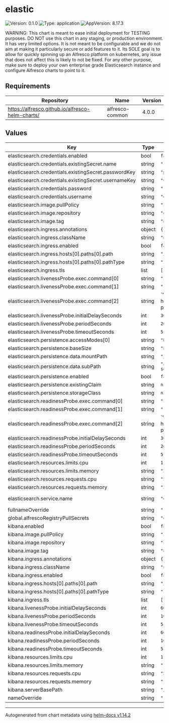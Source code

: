# elastic

![Version: 0.1.0](https://img.shields.io/badge/Version-0.1.0-informational?style=flat-square) ![Type: application](https://img.shields.io/badge/Type-application-informational?style=flat-square) ![AppVersion: 8.17.3](https://img.shields.io/badge/AppVersion-8.17.3-informational?style=flat-square)

WARNING: This chart is meant to ease initial deployment for TESTING purposes.
DO NOT use this chart in any staging, or production environment. It has very
limited options. It is not meant to be configurable and we do not aim at
making it particularly secure or add features to it. Its SOLE goal is to allow
for quickly spinning up an Alfresco platform on kubernetes, any issue that
does not affect this is likely to not be fixed. For any other purpose, make
sure to deploy your own enterprise grade Elasticsearch instance and configure
Alfresco charts to point to it.

## Requirements

| Repository | Name | Version |
|------------|------|---------|
| https://alfresco.github.io/alfresco-helm-charts/ | alfresco-common | 4.0.0 |

## Values

| Key | Type | Default | Description |
|-----|------|---------|-------------|
| elasticsearch.credentials.enabled | bool | `false` |  |
| elasticsearch.credentials.existingSecret.name | string | `""` |  |
| elasticsearch.credentials.existingSecret.passwordKey | string | `"password"` |  |
| elasticsearch.credentials.existingSecret.usernameKey | string | `"username"` |  |
| elasticsearch.credentials.password | string | `""` |  |
| elasticsearch.credentials.username | string | `"elastic"` |  |
| elasticsearch.image.pullPolicy | string | `"IfNotPresent"` |  |
| elasticsearch.image.repository | string | `"elasticsearch"` |  |
| elasticsearch.image.tag | string | `"8.17.3"` |  |
| elasticsearch.ingress.annotations | object | `{}` |  |
| elasticsearch.ingress.className | string | `"nginx"` |  |
| elasticsearch.ingress.enabled | bool | `false` |  |
| elasticsearch.ingress.hosts[0].paths[0].path | string | `"/elasticsearch"` |  |
| elasticsearch.ingress.hosts[0].paths[0].pathType | string | `"ImplementationSpecific"` |  |
| elasticsearch.ingress.tls | list | `[]` |  |
| elasticsearch.livenessProbe.exec.command[0] | string | `"sh"` |  |
| elasticsearch.livenessProbe.exec.command[1] | string | `"-c"` |  |
| elasticsearch.livenessProbe.exec.command[2] | string | `"curl -s -X GET http://localhost:9200/_cluster/health?pretty | grep status | grep -q '\\(green\\|yellow\\)'"` |  |
| elasticsearch.livenessProbe.initialDelaySeconds | int | `30` |  |
| elasticsearch.livenessProbe.periodSeconds | int | `20` |  |
| elasticsearch.livenessProbe.timeoutSeconds | int | `5` |  |
| elasticsearch.persistence.accessModes[0] | string | `"ReadWriteOnce"` |  |
| elasticsearch.persistence.baseSize | string | `"8Gi"` |  |
| elasticsearch.persistence.data.mountPath | string | `"/usr/share/elasticsearch/data"` |  |
| elasticsearch.persistence.data.subPath | string | `"alfresco-content-services/elasticsearch-data"` |  |
| elasticsearch.persistence.enabled | bool | `false` |  |
| elasticsearch.persistence.existingClaim | string | `nil` |  |
| elasticsearch.persistence.storageClass | string | `nil` |  |
| elasticsearch.readinessProbe.exec.command[0] | string | `"sh"` |  |
| elasticsearch.readinessProbe.exec.command[1] | string | `"-c"` |  |
| elasticsearch.readinessProbe.exec.command[2] | string | `"curl -s -X GET http://localhost:9200/_cluster/health?pretty | grep status | grep -q '\\(green\\|yellow\\)'"` |  |
| elasticsearch.readinessProbe.initialDelaySeconds | int | `30` |  |
| elasticsearch.readinessProbe.periodSeconds | int | `20` |  |
| elasticsearch.readinessProbe.timeoutSeconds | int | `5` |  |
| elasticsearch.resources.limits.cpu | int | `1` |  |
| elasticsearch.resources.limits.memory | string | `"2Gi"` |  |
| elasticsearch.resources.requests.cpu | string | `"500m"` |  |
| elasticsearch.resources.requests.memory | string | `"2Gi"` |  |
| elasticsearch.service.name | string | `"elasticsearch"` | used for naming pvc |
| fullnameOverride | string | `""` |  |
| global.alfrescoRegistryPullSecrets | string | `"quay-registry-secret"` |  |
| kibana.enabled | bool | `false` |  |
| kibana.image.pullPolicy | string | `"IfNotPresent"` |  |
| kibana.image.repository | string | `"kibana"` |  |
| kibana.image.tag | string | `"8.17.0"` |  |
| kibana.ingress.annotations | object | `{}` |  |
| kibana.ingress.className | string | `"nginx"` |  |
| kibana.ingress.enabled | bool | `false` |  |
| kibana.ingress.hosts[0].paths[0].path | string | `"/kibana"` |  |
| kibana.ingress.hosts[0].paths[0].pathType | string | `"ImplementationSpecific"` |  |
| kibana.ingress.tls | list | `[]` |  |
| kibana.livenessProbe.initialDelaySeconds | int | `60` |  |
| kibana.livenessProbe.periodSeconds | int | `10` |  |
| kibana.livenessProbe.timeoutSeconds | int | `5` |  |
| kibana.readinessProbe.initialDelaySeconds | int | `60` |  |
| kibana.readinessProbe.periodSeconds | int | `10` |  |
| kibana.readinessProbe.timeoutSeconds | int | `5` |  |
| kibana.resources.limits.cpu | int | `1` |  |
| kibana.resources.limits.memory | string | `"1Gi"` |  |
| kibana.resources.requests.cpu | string | `"500m"` |  |
| kibana.resources.requests.memory | string | `"1Gi"` |  |
| kibana.serverBasePath | string | `"/kibana"` |  |
| nameOverride | string | `""` |  |

----------------------------------------------
Autogenerated from chart metadata using [helm-docs v1.14.2](https://github.com/norwoodj/helm-docs/releases/v1.14.2)
